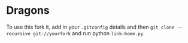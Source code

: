 Dragons
============================

To use this fork it, add in your `.gitconfig` details and then `git clone --recursive git://yourfork` and run python `link-home.py`.